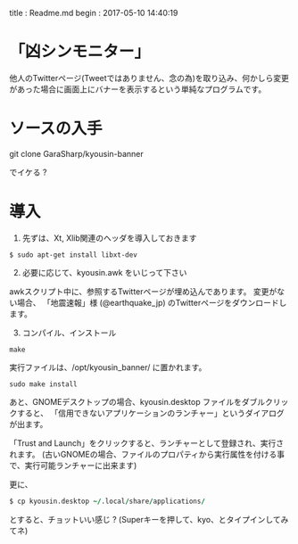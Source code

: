 title : Readme.md
begin : 2017-05-10 14:40:19 

「凶シンモニター」
==============

他人のTwitterページ(Tweetではありません、念の為)を取り込み、何かしら変更があった場合に画面上にバナーを表示するという単純なプログラムです。

#  ソースの入手

git clone GaraSharp/kyousin-banner 

でイケる ?


#  導入

1.  先ずは、Xt, Xlib関連のヘッダを導入しておきます

```Ubuntu
$ sudo apt-get install libxt-dev
```

2. 必要に応じて、kyousin.awk をいじって下さい

awkスクリプト中に、参照するTwitterページが埋め込んであります。
変更がない場合、 「地震速報」様 (@earthquake_jp) のTwitterページをダウンロードします。


3. コンパイル、インストール

```コンパイル 
make
```

実行ファイルは、/opt/kyousin_banner/ に置かれます。

```インストール
sudo make install
```


あと、GNOMEデスクトップの場合、kyousin.desktop ファイルをダブルクリックすると、
「信用できないアプリケーションのランチャー」というダイアログが出ます。

「Trust and Launch」をクリックすると、ランチャーとして登録され、実行されます。
(古いGNOMEの場合、ファイルのプロパティから実行属性を付ける事で、実行可能ランチャーに出来ます)

更に、

```for GNOME
$ cp kyousin.desktop ~/.local/share/applications/
```

とすると、チョットいい感じ ?
(Superキーを押して、kyo、とタイプインしてみてネ)

